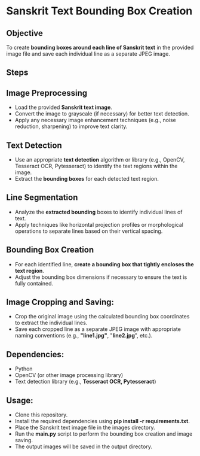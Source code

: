 # **Sanskrit Text Bounding Box Creation**

## Objective
To create **bounding boxes around each line of Sanskrit text** in the provided image file and save each individual line as a separate JPEG image.

## Steps 

## Image Preprocessing

- Load the provided **Sanskrit text image**.
- Convert the image to grayscale (if necessary) for better text detection.
- Apply any necessary image enhancement techniques (e.g., noise reduction, sharpening) to improve text clarity.

## Text Detection

- Use an appropriate **text detection** algorithm or library (e.g., OpenCV, Tesseract OCR, Pytesseract) to identify the text regions within the image.
- Extract the **bounding boxes** for each detected text region.
## Line Segmentation

- Analyze the **extracted bounding** boxes to identify individual lines of text.
- Apply techniques like horizontal projection profiles or morphological operations to separate lines based on their vertical spacing.
## Bounding Box Creation

- For each identified line, **create a bounding box that tightly encloses the text region**.
- Adjust the bounding box dimensions if necessary to ensure the text is fully contained.
## Image Cropping and Saving:

- Crop the original image using the calculated bounding box coordinates to extract the individual lines.
- Save each cropped line as a separate JPEG image with appropriate naming conventions (e.g., **"line1.jpg"**, "**line2.jpg**", etc.).
## Dependencies:

- Python
- OpenCV (or other image processing library)
- Text detection library (e.g., **Tesseract OCR, Pytesseract**)

## Usage:

- Clone this repository.
- Install the required dependencies using **pip install -r requirements.txt**.
- Place the Sanskrit text image file in the images directory.
- Run the **main.py** script to perform the bounding box creation and image saving.
- The output images will be saved in the output directory.
